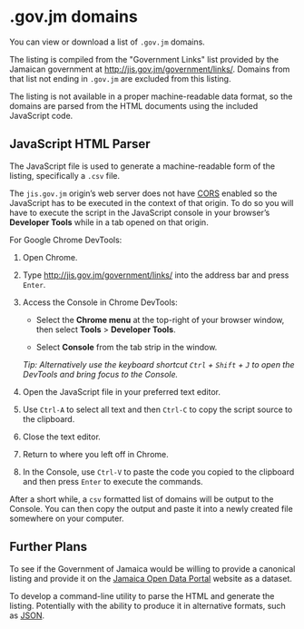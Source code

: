 # .gov.jm domains

You can view or download a list of `.gov.jm` domains.

The listing is compiled from the "Government Links" list provided by the
Jamaican government at <http://jis.gov.jm/government/links/>. Domains from that
list not ending in `.gov.jm` are excluded from this listing.

The listing is not available in a proper machine-readable data format, so the
domains are parsed from the HTML documents using the included JavaScript code.

## JavaScript HTML Parser

The JavaScript file is used to generate a machine-readable form of the listing,
specifically a `.csv` file.

The `jis.gov.jm` origin’s web server does not have
[CORS](https://en.wikipedia.org/wiki/Cross-origin_resource_sharing) enabled so
the JavaScript has to be executed in the context of that origin. To do so you
will have to execute the script in the JavaScript console in your browser’s
**Developer Tools** while in a tab opened on that origin.

For Google Chrome DevTools:

1.  Open Chrome.
2.  Type <http://jis.gov.jm/government/links/> into the address bar and press
    `Enter`.
3.  Access the Console in Chrome DevTools:

    *   Select the **Chrome menu** at the top-right of your browser window, then
        select **Tools** > **Developer Tools**.

    *   Select **Console** from the tab strip in the window.

    *Tip: Alternatively use the keyboard shortcut `Ctrl` + `Shift` + `J` to
    open the DevTools and bring focus to the Console.*
4.  Open the JavaScript file in your preferred text editor.
5.  Use `Ctrl-A` to select all text and then `Ctrl-C` to copy the script source
    to the clipboard.
6.  Close the text editor.
7.  Return to where you left off in Chrome.
8.  In the Console, use `Ctrl-V` to paste the code you copied to the clipboard
    and then press `Enter` to execute the commands.

After a short while, a `csv` formatted list of domains will be output to the
Console. You can then copy the output and paste it into a newly created file
somewhere on your computer.

## Further Plans

To see if the Government of Jamaica would be willing to provide a canonical
listing and provide it on the [Jamaica Open Data Portal](http://data.gov.jm)
website as a dataset.

To develop a command-line utility to parse the HTML and generate the listing.
Potentially with the ability to produce it in alternative formats, such as
[JSON](http://json.org).
